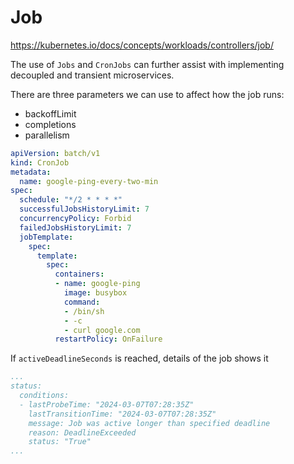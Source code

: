 # Job

https://kubernetes.io/docs/concepts/workloads/controllers/job/

The use of `Jobs` and `CronJobs` can further assist with implementing decoupled and transient microservices.

There are three parameters we can use to affect how the job runs:
* backoffLimit
* completions
* parallelism

```yaml
apiVersion: batch/v1
kind: CronJob
metadata:
  name: google-ping-every-two-min
spec:
  schedule: "*/2 * * * *"
  successfulJobsHistoryLimit: 7
  concurrencyPolicy: Forbid
  failedJobsHistoryLimit: 7
  jobTemplate:
    spec:
      template:
        spec:
          containers:
          - name: google-ping
            image: busybox
            command:
            - /bin/sh
            - -c
            - curl google.com 
          restartPolicy: OnFailure
```

If `activeDeadlineSeconds` is reached, details of the job shows it

```yaml
...
status:
  conditions:
  - lastProbeTime: "2024-03-07T07:28:35Z"
    lastTransitionTime: "2024-03-07T07:28:35Z"
    message: Job was active longer than specified deadline
    reason: DeadlineExceeded
    status: "True"
...
```
